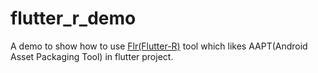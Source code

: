 # flutter_r_demo

A demo to show how to use [Flr(Flutter-R)](https://github.com/YK-Unit/flr) tool which likes AAPT(Android Asset Packaging Tool) in flutter project.


